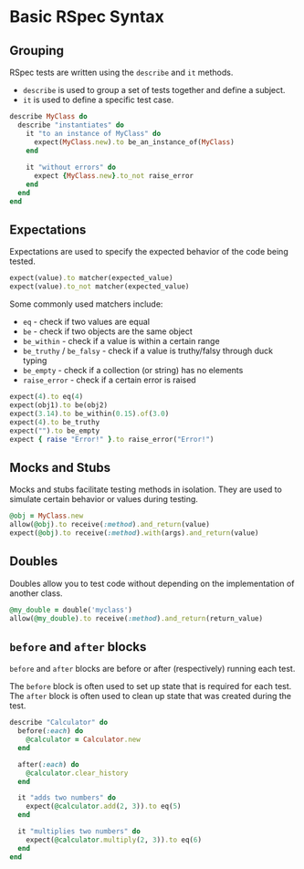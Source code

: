 # Basic RSpec Syntax

## Grouping

RSpec tests are written using the `describe` and `it` methods.

- `describe` is used to group a set of tests together and define a subject.
- `it` is used to define a specific test case.

```ruby
describe MyClass do
  describe "instantiates" do
    it "to an instance of MyClass" do
      expect(MyClass.new).to be_an_instance_of(MyClass)
    end
    
    it "without errors" do
      expect {MyClass.new}.to_not raise_error
    end
  end
end
```


## Expectations

Expectations are used to specify the expected behavior of the code being tested.

```ruby
expect(value).to matcher(expected_value)
expect(value).to_not matcher(expected_value)
```

Some commonly used matchers include:

- `eq` - check if two values are equal
- `be` - check if two objects are the same object
- `be_within` - check if a value is within a certain range
- `be_truthy` / `be_falsy` - check if a value is truthy/falsy through duck typing
- `be_empty` - check if a collection (or string) has no elements
- `raise_error` - check if a certain error is raised

```ruby
expect(4).to eq(4)
expect(obj1).to be(obj2)
expect(3.14).to be_within(0.15).of(3.0)
expect(4).to be_truthy
expect("").to be_empty
expect { raise "Error!" }.to raise_error("Error!")
```


## Mocks and Stubs

Mocks and stubs facilitate testing methods in isolation. They are used to simulate certain behavior or values during testing.

```ruby
@obj = MyClass.new
allow(@obj).to receive(:method).and_return(value)
expect(@obj).to receive(:method).with(args).and_return(value)
```

## Doubles

Doubles allow you to test code without depending on the implementation of another class.

```ruby
@my_double = double('myclass')
allow(@my_double).to receive(:method).and_return(return_value)
```

## `before` and `after` blocks
`before` and `after` blocks are before or after (respectively) running each test.

The `before` block is often used to set up state that is required for each test. The `after` block is often used to clean up state that was created during the test.

```ruby
describe "Calculator" do
  before(:each) do
    @calculator = Calculator.new
  end

  after(:each) do
    @calculator.clear_history
  end

  it "adds two numbers" do
    expect(@calculator.add(2, 3)).to eq(5)
  end

  it "multiplies two numbers" do
    expect(@calculator.multiply(2, 3)).to eq(6)
  end
end
```
